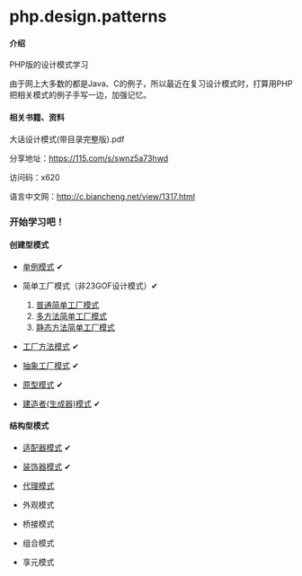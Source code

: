 # php.design.patterns

#### 介绍
PHP版的设计模式学习

由于网上大多数的都是Java、C的例子，所以最近在复习设计模式时，打算用PHP把相关模式的例子手写一边，加强记忆。

#### 相关书籍、资料
大话设计模式(带目录完整版).pdf

分享地址：https://115.com/s/swnz5a73hwd

访问码：x620

语言中文网：http://c.biancheng.net/view/1317.html

### 开始学习吧！

#### 创建型模式

* [单例模式](SingletonPattern/Singleton.php) ✔

  
* 简单工厂模式（非23GOF设计模式）✔
    1. [普通简单工厂模式](FactoryPattern/SimpleFactoryPattern/SimpleRestaurantFactory.php)
    2. [多方法简单工厂模式](FactoryPattern/SimpleFactoryPattern/MethodsRestaurantFactory.php)
    3. [静态方法简单工厂模式](FactoryPattern/SimpleFactoryPattern/StaticRestaurantFactory.php)
    

* [工厂方法模式](FactoryPattern/FactoryMethodPattern/FactoryMethod.php) ✔
  

* [抽象工厂模式](FactoryPattern/AbstractFactortPattern/AbstractFactory.php) ✔
  

* [原型模式](PrototypePattern/Resume.php) ✔
  

* [建造者(生成器)模式](BuilderPattern/Hamburger.php) ✔

#### 结构型模式

* [适配器模式](AdapterPattern/Adapter.php) ✔

* [装饰器模式](DecoratorPattern/Decorator.php) ✔

* [代理模式](ProxyPattern/Proxy.php) 

* 外观模式

* 桥接模式

* 组合模式

* 享元模式